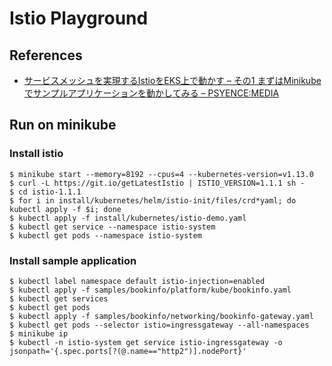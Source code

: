 # Istio Playground

## References

- [サービスメッシュを実現するIstioをEKS上で動かす – その1 まずはMinikubeでサンプルアプリケーションを動かしてみる – PSYENCE:MEDIA](https://tech.recruit-mp.co.jp/infrastructure/post-19169/)


## Run on minikube

### Install istio

```
$ minikube start --memory=8192 --cpus=4 --kubernetes-version=v1.13.0
$ curl -L https://git.io/getLatestIstio | ISTIO_VERSION=1.1.1 sh -
$ cd istio-1.1.1
$ for i in install/kubernetes/helm/istio-init/files/crd*yaml; do kubectl apply -f $i; done
$ kubectl apply -f install/kubernetes/istio-demo.yaml
$ kubectl get service --namespace istio-system
$ kubectl get pods --namespace istio-system
```

### Install sample application

```
$ kubectl label namespace default istio-injection=enabled
$ kubectl apply -f samples/bookinfo/platform/kube/bookinfo.yaml
$ kubectl get services
$ kubectl get pods
$ kubectl apply -f samples/bookinfo/networking/bookinfo-gateway.yaml
$ kubectl get pods --selector istio=ingressgateway --all-namespaces
$ minikube ip
$ kubectl -n istio-system get service istio-ingressgateway -o jsonpath='{.spec.ports[?(@.name=="http2")].nodePort}'
```
